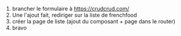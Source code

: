 1. brancher le formulaire à https://crudcrud.com/
2. Une l'ajout fait, rediriger sur la liste de frenchfood
3. créer la page de liste (ajout du composant + page dans le router)
4. bravo

